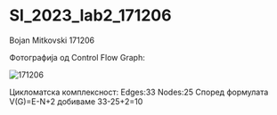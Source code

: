 # SI_2023_lab2_171206

Bojan Mitkovski 171206

Фотографија од Control Flow Graph:

![171206](https://github.com/BojanMitkovski/SI_2023_lab2_171206/assets/130083273/88736a9b-a4ea-4f22-a3f6-c1d1e8c97752)

Цикломатска комплексност:
Edges:33 
Nodes:25
Според формулата V(G)=E-N+2 добиваме 33-25+2=10
